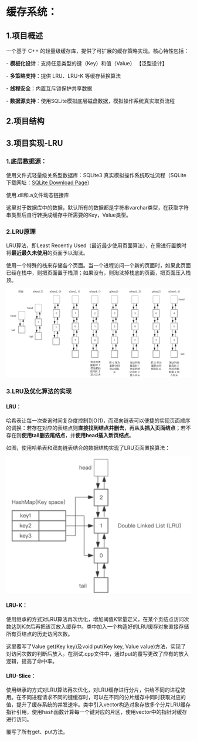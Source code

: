# 缓存系统：



## 1.项目概述

一个基于 C++ 的轻量级缓存库，提供了可扩展的缓存策略实现。核心特性包括：

\- **模板化设计**：支持任意类型的键（Key）和值（Value）	【泛型设计】

\- **多策略支持**：提供 LRU、LRU-K 等缓存替换算法

\- **线程安全**：内置互斥锁保护共享数据

\- **数据源支持**：使用SQLite模拟底层磁盘数据，模拟操作系统真实取页流程





## 2.项目结构







## 3.项目实现-LRU

### 1.底层数据源：

使用文件式轻量级关系型数据库：SQLite3 真实模拟操作系统取址流程（SQLite下载网址：[SQLite Download Page](https://www.sqlite.org/download.html)）

使用.dll和.a文件动态链接库

这里对于数据库中的数据，默认所有的数据都是字符串varchar类型，在获取字符串类型后自行转换成缓存中所需要的Key，Value类型。

### 2.LRU原理

LRU算法，即Least Recently Used（最近最少使用页面算法），在需进行置换时将**最近最久未使用**的页面予以淘汰。

使用一个特殊的栈来存储各个页面。当一个进程访问一个新的页面时，如果此页面已经在栈中，则把页面置于栈顶；如果没有，则淘汰掉栈底的页面，把页面压入栈顶。

![LRU算法原理图](image/LRU原理图1.png)

### 3.LRU及优化算法的实现

#### LRU：

哈希表让每一次查询时间复杂度控制到O(1)，而双向链表可以便捷的实现页面顺序的调换：若存在对应的表结点则**直接找到结点并删去**，再**从头插入页面结点**；若不存在则**使用tail删去尾结点**，并**使用head插入新页结点**。

如图，使用哈希表和双向链表结合的数据结构实现了LRU页面置换算法：

![LRU实现原理图](image/LRU原理图2.png)

#### LRU-K：

使用继承的方式对LRU算法再次优化，增加阈值K常量定义，在某个页结点访问次数达到K次后再把该页放入缓存中。类中加入一个构造好的LRU缓存对象直接存储所有页结点的历史访问次数。

这里覆写了Value get(Key key)及void put(Key key, Value value)方法，实现了对访问次数的判断后放入。在测试.cpp文件中，通过put的覆写更改了应有的放入逻辑，提高了命中率。

#### LRU-Slice：

使用继承的方式对LRU算法再次优化，对LRU缓存进行分片，供给不同的进程使用。在不同进程请求不同的键缓存时，可以在不同的分片缓存中同时获取对应的值，提升了缓存系统的并发速率。类中引入vector构造对象存放多个分片LRU缓存指针引用，使用hash函数计算每一个键对应的片区，使用vector中的指针对缓存进行访问。

覆写了所有get、put方法。

